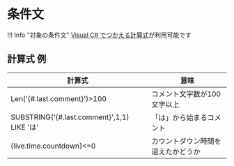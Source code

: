 # 条件文

!!! Info "対象の条件文"
    [Visual C# でつかえる計算式](https://learn.microsoft.com/ja-jp/dotnet/api/system.data.datacolumn.expression?view=net-7.0)が利用可能です
 
## 計算式 例

|計算式|意味|
|----|------|
|Len('{#.last.comment}')>100|コメント文字数が100文字以上|
|SUBSTRING('{#.last.comment}',1,1) LIKE 'は'|「は」から始まるコメント|
|{live.time.countdown}<=0|カウントダウン時間を迎えたかどうか|
